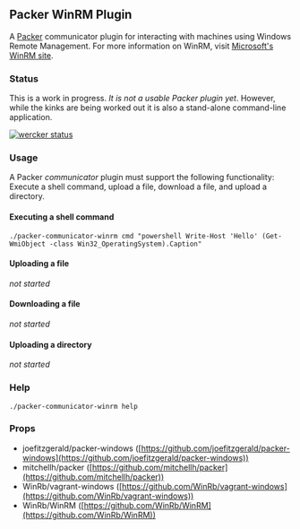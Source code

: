 
## Packer WinRM Plugin

A [Packer](http://www.packer.io/) communicator plugin for interacting with machines using Windows Remote Management. For more information on WinRM, visit [Microsoft's WinRM site](http://msdn.microsoft.com/en-us/library/aa384426\(v=VS.85\).aspx).


### Status

This is a work in progress. *It is not a usable Packer plugin yet*. However, while the kinks are being worked out it is also a stand-alone command-line application.

[![wercker status](https://app.wercker.com/status/c702a1133a8359cc8830ad60487ee751/m "wercker status")](https://app.wercker.com/project/bykey/c702a1133a8359cc8830ad60487ee751)

### Usage

A Packer *communicator* plugin must support the following functionality: Execute a shell command, upload a file, download a file, and upload a directory.

#### Executing a shell command

    ./packer-communicator-winrm cmd "powershell Write-Host 'Hello' (Get-WmiObject -class Win32_OperatingSystem).Caption"

#### Uploading a file

*not started*

#### Downloading a file

*not started*

#### Uploading a directory

*not started*

### Help

    ./packer-communicator-winrm help

### Props

- joefitzgerald/packer-windows ([https://github.com/joefitzgerald/packer-windows](https://github.com/joefitzgerald/packer-windows))
- mitchellh/packer ([https://github.com/mitchellh/packer](https://github.com/mitchellh/packer))
- WinRb/vagrant-windows ([https://github.com/WinRb/vagrant-windows](https://github.com/WinRb/vagrant-windows))
- WinRb/WinRM ([https://github.com/WinRb/WinRM](https://github.com/WinRb/WinRM))
 

